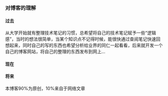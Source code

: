 ### 对博客的理解

#### 过去

​	从大学开始就有整理技术笔记的习惯，总希望将自己的技术笔记赋予一些“逻辑感”，当时的想法很简单，当某个知识点不记得时候，能很快通过查阅笔记快速回想起来，同时自己的写的东西也希望分析给业界的同仁一起看看，后来就开发一个自己的博客网站，将自己的整理的东西发布到网上...

#### 现在



#### 将来

本博客90%为原创，10%来自于网络文章